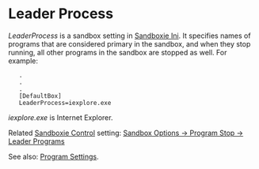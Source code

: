 # Leader Process

_LeaderProcess_ is a sandbox setting in [Sandboxie Ini](SandboxieIni.md). It specifies names of programs that are considered primary in the sandbox, and when they stop running, all other programs in the sandbox are stopped as well. For example:
```
   .
   .
   .
   [DefaultBox]
   LeaderProcess=iexplore.exe
```

_iexplore.exe_ is Internet Explorer.

Related [Sandboxie Control](SP_SBControl.md) setting: [Sandbox Options -> Program Stop -> Leader Programs](ProgramStopSettings.md#leader-programs)

See also: [Program Settings](ProgramSettings.md#leader).
